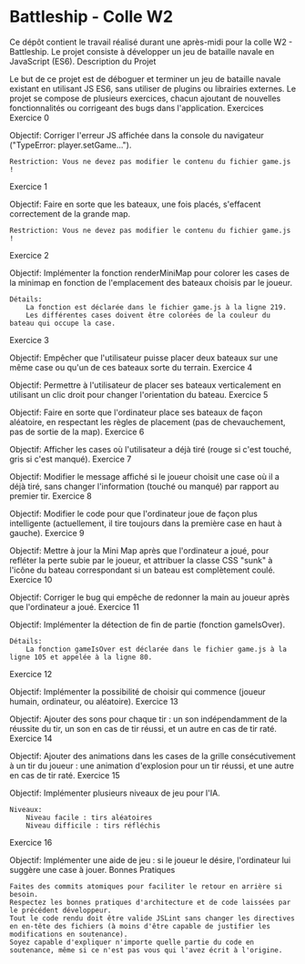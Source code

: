 <h1>Battleship - Colle W2</h1>

Ce dépôt contient le travail réalisé durant une après-midi pour la colle W2 - Battleship. Le projet consiste à développer un jeu de bataille navale en JavaScript (ES6).
Description du Projet

Le but de ce projet est de déboguer et terminer un jeu de bataille navale existant en utilisant JS ES6, sans utiliser de plugins ou librairies externes. Le projet se compose de plusieurs exercices, chacun ajoutant de nouvelles fonctionnalités ou corrigeant des bugs dans l'application.
Exercices
Exercice 0

Objectif: Corriger l'erreur JS affichée dans la console du navigateur ("TypeError: player.setGame...").

    Restriction: Vous ne devez pas modifier le contenu du fichier game.js !

Exercice 1

Objectif: Faire en sorte que les bateaux, une fois placés, s'effacent correctement de la grande map.

    Restriction: Vous ne devez pas modifier le contenu du fichier game.js !

Exercice 2

Objectif: Implémenter la fonction renderMiniMap pour colorer les cases de la minimap en fonction de l'emplacement des bateaux choisis par le joueur.

    Détails:
        La fonction est déclarée dans le fichier game.js à la ligne 219.
        Les différentes cases doivent être colorées de la couleur du bateau qui occupe la case.

Exercice 3

Objectif: Empêcher que l'utilisateur puisse placer deux bateaux sur une même case ou qu'un de ces bateaux sorte du terrain.
Exercice 4

Objectif: Permettre à l'utilisateur de placer ses bateaux verticalement en utilisant un clic droit pour changer l'orientation du bateau.
Exercice 5

Objectif: Faire en sorte que l'ordinateur place ses bateaux de façon aléatoire, en respectant les règles de placement (pas de chevauchement, pas de sortie de la map).
Exercice 6

Objectif: Afficher les cases où l'utilisateur a déjà tiré (rouge si c'est touché, gris si c'est manqué).
Exercice 7

Objectif: Modifier le message affiché si le joueur choisit une case où il a déjà tiré, sans changer l'information (touché ou manqué) par rapport au premier tir.
Exercice 8

Objectif: Modifier le code pour que l'ordinateur joue de façon plus intelligente (actuellement, il tire toujours dans la première case en haut à gauche).
Exercice 9

Objectif: Mettre à jour la Mini Map après que l'ordinateur a joué, pour refléter la perte subie par le joueur, et attribuer la classe CSS "sunk" à l'icône du bateau correspondant si un bateau est complètement coulé.
Exercice 10

Objectif: Corriger le bug qui empêche de redonner la main au joueur après que l'ordinateur a joué.
Exercice 11

Objectif: Implémenter la détection de fin de partie (fonction gameIsOver).

    Détails:
        La fonction gameIsOver est déclarée dans le fichier game.js à la ligne 105 et appelée à la ligne 80.

Exercice 12

Objectif: Implémenter la possibilité de choisir qui commence (joueur humain, ordinateur, ou aléatoire).
Exercice 13

Objectif: Ajouter des sons pour chaque tir : un son indépendamment de la réussite du tir, un son en cas de tir réussi, et un autre en cas de tir raté.
Exercice 14

Objectif: Ajouter des animations dans les cases de la grille consécutivement à un tir du joueur : une animation d'explosion pour un tir réussi, et une autre en cas de tir raté.
Exercice 15

Objectif: Implémenter plusieurs niveaux de jeu pour l'IA.

    Niveaux:
        Niveau facile : tirs aléatoires
        Niveau difficile : tirs réfléchis

Exercice 16

Objectif: Implémenter une aide de jeu : si le joueur le désire, l'ordinateur lui suggère une case à jouer.
Bonnes Pratiques

    Faites des commits atomiques pour faciliter le retour en arrière si besoin.
    Respectez les bonnes pratiques d'architecture et de code laissées par le précédent développeur.
    Tout le code rendu doit être valide JSLint sans changer les directives en en-tête des fichiers (à moins d'être capable de justifier les modifications en soutenance).
    Soyez capable d'expliquer n'importe quelle partie du code en soutenance, même si ce n'est pas vous qui l'avez écrit à l'origine.
